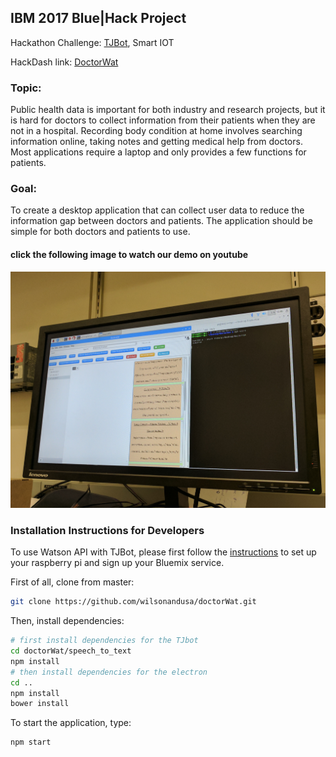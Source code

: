 ## IBM 2017 Blue|Hack Project
 Hackathon Challenge: [TJBot](https://ibmtjbot.github.io), Smart IOT

HackDash link: [DoctorWat](https://hackdash.org/projects/597152357a30a4526a1fea12)
### Topic:
Public health data is important for both industry and research projects, but it is hard for doctors to collect information from their patients when they are not in a hospital. Recording body condition at home involves searching information online, taking notes and getting medical help from doctors. Most applications require a laptop and only provides a few functions for patients.

### Goal:
 To create a desktop application that can collect user data to reduce the information gap between doctors and patients. The application should be simple for both doctors and patients to use.

#### click the following image to watch our demo on youtube
[![IMAGE ALT TEXT HERE](./doctorwat.jpg)](https://www.youtube.com/watch?v=8t4sXKKVstY&t=25s)
### Installation Instructions for Developers
To use Watson API with TJBot, please first follow the [instructions](http://www.instructables.com/id/Use-Your-Voice-to-Control-a-Light-With-Watson/) to set up your raspberry pi and sign up your Bluemix service.

First of all, clone from master:
```bash
git clone https://github.com/wilsonandusa/doctorWat.git
```

Then, install dependencies:
```bash
# first install dependencies for the TJbot
cd doctorWat/speech_to_text
npm install
# then install dependencies for the electron
cd ..
npm install
bower install
```

To start the application, type:
```bash
npm start
```
